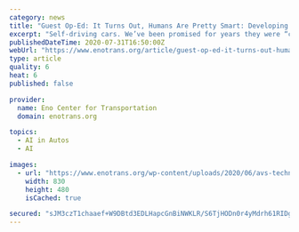 ```yaml
---
category: news
title: "Guest Op-Ed: It Turns Out, Humans Are Pretty Smart: Developing Self-Driving Cars Is Harder Than We Thought"
excerpt: "Self-driving cars. We’ve been promised for years they were “coming soon.” Most estimates a decade ago thought self-driving cars would be commonplace by now. Yet, here we are in 2020, and self-driving cars — what the industry calls autonomous vehicles (AVs) — still largely exist only in science fiction."
publishedDateTime: 2020-07-31T16:50:00Z
webUrl: "https://www.enotrans.org/article/guest-op-ed-it-turns-out-humans-are-pretty-smart-developing-self-driving-cars-is-harder-than-we-thought/"
type: article
quality: 6
heat: 6
published: false

provider:
  name: Eno Center for Transportation
  domain: enotrans.org

topics:
  - AI in Autos
  - AI

images:
  - url: "https://www.enotrans.org/wp-content/uploads/2020/06/avs-technology-automated-vehicles-830x480.jpg"
    width: 830
    height: 480
    isCached: true

secured: "sJM3czT1chaaef+W9DBtd3EDLHapcGnBiNWKLR/S6TjHODn0r4yMdrh61RIDgyVSV6Q2hdWkkjIf/Jtf9phswga4sMqxwOKuC+PcZsv1q8TV0dvCkY6wZIZNiTFTUIBibv5m4fbBKZlljhNQ9bAoozGPPEqSmwvb6YxBEr5Qs2zcvpVA9lzY6XeFG/8XEWPJs6UT17Rva35EKguUY49zyQ69cGSMSQupJ7lyMefmmGwhluAO3cmVLE2GWvbptwsndTr6LIUUV9TQqU6/rOArQPvrXNKFu4brA4xc8+a635JBoFST5k/QIqKL5rkinWsDhz2p9yzi2AGFgeEVlDKw+A==;RtT5C1Ke5HSECrThHEhNKg=="
---
```


